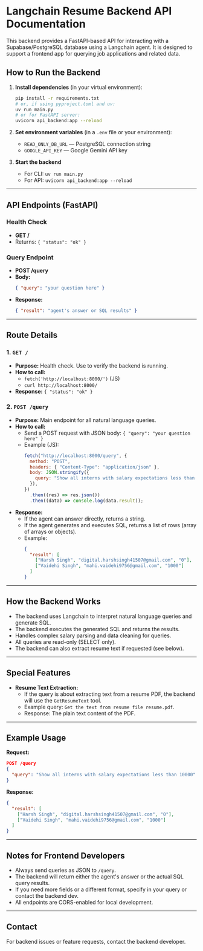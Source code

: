 # Langchain Resume Backend API Documentation

This backend provides a FastAPI-based API for interacting with a Supabase/PostgreSQL database using a Langchain agent. It is designed to support a frontend app for querying job applications and related data.

## How to Run the Backend

1. **Install dependencies** (in your virtual environment):

   ```sh
   pip install -r requirements.txt
   # or, if using pyproject.toml and uv:
   uv run main.py
   # or for FastAPI server:
   uvicorn api_backend:app --reload
   ```

2. **Set environment variables** (in a `.env` file or your environment):

   - `READ_ONLY_DB_URL` — PostgreSQL connection string
   - `GOOGLE_API_KEY` — Google Gemini API key

3. **Start the backend**
   - For CLI: `uv run main.py`
   - For API: `uvicorn api_backend:app --reload`

---

## API Endpoints (FastAPI)

### Health Check

- **GET /**
- Returns: `{ "status": "ok" }`

### Query Endpoint

- **POST /query**
- **Body:**
  ```json
  { "query": "your question here" }
  ```
- **Response:**
  ```json
  { "result": "agent's answer or SQL results" }
  ```

---

## Route Details

### 1. `GET /`

- **Purpose:** Health check. Use to verify the backend is running.
- **How to call:**
  - `fetch('http://localhost:8000/')` (JS)
  - `curl http://localhost:8000/`
- **Response:** `{ "status": "ok" }`

### 2. `POST /query`

- **Purpose:** Main endpoint for all natural language queries.
- **How to call:**
  - Send a POST request with JSON body: `{ "query": "your question here" }`
  - Example (JS):
    ```js
    fetch("http://localhost:8000/query", {
      method: "POST",
      headers: { "Content-Type": "application/json" },
      body: JSON.stringify({
        query: "Show all interns with salary expectations less than 10000",
      }),
    })
      .then((res) => res.json())
      .then((data) => console.log(data.result));
    ```
- **Response:**
  - If the agent can answer directly, returns a string.
  - If the agent generates and executes SQL, returns a list of rows (array of arrays or objects).
  - Example:
    ```json
    {
      "result": [
        ["Harsh Singh", "digital.harshsingh41507@gmail.com", "0"],
        ["Vaidehi Singh", "mahi.vaidehi9756@gmail.com", "1000"]
      ]
    }
    ```

---

## How the Backend Works

- The backend uses Langchain to interpret natural language queries and generate SQL.
- The backend executes the generated SQL and returns the results.
- Handles complex salary parsing and data cleaning for queries.
- All queries are read-only (SELECT only).
- The backend can also extract resume text if requested (see below).

---

## Special Features

- **Resume Text Extraction:**
  - If the query is about extracting text from a resume PDF, the backend will use the `GetResumeText` tool.
  - Example query: `Get the text from resume file resume.pdf`.
  - Response: The plain text content of the PDF.

---

## Example Usage

**Request:**

```json
POST /query
{
  "query": "Show all interns with salary expectations less than 10000"
}
```

**Response:**

```json
{
  "result": [
    ["Harsh Singh", "digital.harshsingh41507@gmail.com", "0"],
    ["Vaidehi Singh", "mahi.vaidehi9756@gmail.com", "1000"]
  ]
}
```

---

## Notes for Frontend Developers

- Always send queries as JSON to `/query`.
- The backend will return either the agent's answer or the actual SQL query results.
- If you need more fields or a different format, specify in your query or contact the backend dev.
- All endpoints are CORS-enabled for local development.

---

## Contact

For backend issues or feature requests, contact the backend developer.
